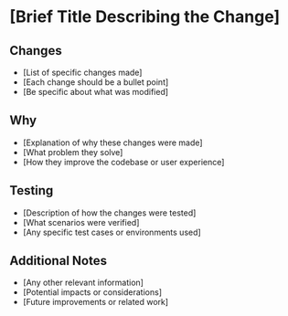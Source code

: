 # [Brief Title Describing the Change]

## Changes
- [List of specific changes made]
- [Each change should be a bullet point]
- [Be specific about what was modified]

## Why
- [Explanation of why these changes were made]
- [What problem they solve]
- [How they improve the codebase or user experience]

## Testing
- [Description of how the changes were tested]
- [What scenarios were verified]
- [Any specific test cases or environments used]

## Additional Notes
- [Any other relevant information]
- [Potential impacts or considerations]
- [Future improvements or related work] 
